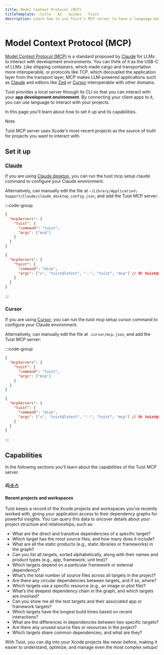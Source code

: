```yaml
---
title: Model Context Protocol (MCP)
titleTemplate: :title · AI · Guides · Tuist
description: Learn how to use Tuist's MCP server to have a language-based interface for your app development environment.
---
```


# Model Context Protocol (MCP)

[Model Context Protocol (MCP)](https://www.claudemcp.com) is a standard proposed by [Claude](https://claude.ai) for LLMs to interact with development environments.
You can think of it as the USB-C of LLMs.
Like shipping containers, which made cargo and transportation more interoperable,
or protocols like TCP, which decoupled the application layer from the transport layer,
MCP makes LLM-powered applications such as [Claude](https://claude.ai/) and editors like [Zed](https://zed.dev) or [Cursor](https://www.cursor.com) interoperable with other domains.

Tuist provides a local server through its CLI so that you can interact with your **app development environment**.
By connecting your client apps to it, you can use language to interact with your projects.

In this page you'll learn about how to set it up and its capabilities.

> [!NOTE]
> Tuist MCP server uses Xcode's most-recent projects as the source of truth for projects you want to interact with.

## Set it up

### [Claude](https://claude.ai)

If you are using [Claude desktop](https://claude.ai/download), you can run the <LocalizedLink href="/cli/mcp/setup/claude">tuist mcp setup claude</LocalizedLink> command to configure your Claude environment.

Alternatively, can manually edit the file at `~/Library/Application\ Support/Claude/claude_desktop_config.json`, and add the Tuist MCP server:

:::code-group

```json [Global Tuist installation (e.g. Homebrew)]
{
  "mcpServers": {
    "tuist": {
      "command": "tuist",
      "args": ["mcp"]
    }
  }
}
```

```json [Mise installation]
{
  "mcpServers": {
    "tuist": {
      "command": "mise",
      "args": ["x", "tuist@latest", "--", "tuist", "mcp"] // Or tuist@x.y.z to fix the version
    }
  }
}
```

:::

### Cursor

If you are using [Cursor](https://www.cursor.com), you can run the <LocalizedLink href="/cli/mcp/setup/cursor">tuist mcp setup cursor</LocalizedLink> command to configure your Claude environment.

Alternatively, can manually edit the file at `.cursor/mcp.json`, and add the Tuist MCP server:

:::code-group

```json [Global Tuist installation (e.g. Homebrew)]
{
  "mcpServers": {
    "tuist": {
      "command": "tuist",
      "args": ["mcp"]
    }
  }
}
```

```json [Mise installation]
{
  "mcpServers": {
    "tuist": {
      "command": "mise",
      "args": ["x", "tuist@latest", "--", "tuist", "mcp"] // Or tuist@x.y.z to fix the version
    }
  }
}
```

:::

## Capabilities

In the following sections you'll learn about the capabilities of the Tuist MCP server.

### 리소스

#### Recent projects and workspaces

Tuist keeps a record of the Xcode projects and workspaces you’ve recently worked with, giving your application access to their dependency graphs for powerful insights. You can query this data to uncover details about your project structure and relationships, such as:

- What are the direct and transitive dependencies of a specific target?
- Which target has the most source files, and how many does it include?
- What are all the static products (e.g., static libraries or frameworks) in the graph?
- Can you list all targets, sorted alphabetically, along with their names and product types (e.g., app, framework, unit test)?
- Which targets depend on a particular framework or external dependency?
- What’s the total number of source files across all targets in the project?
- Are there any circular dependencies between targets, and if so, where?
- Which targets use a specific resource (e.g., an image or plist file)?
- What’s the deepest dependency chain in the graph, and which targets are involved?
- Can you show me all the test targets and their associated app or framework targets?
- Which targets have the longest build times based on recent interactions?
- What are the differences in dependencies between two specific targets?
- Are there any unused source files or resources in the project?
- Which targets share common dependencies, and what are they?

With Tuist, you can dig into your Xcode projects like never before, making it easier to understand, optimize, and manage even the most complex setups!
